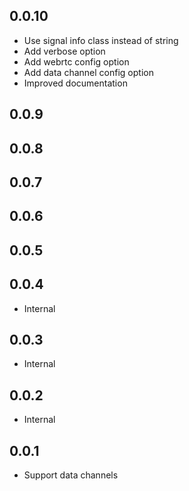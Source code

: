 ## 0.0.10
- Use signal info class instead of string
- Add verbose option
- Add webrtc config option
- Add data channel config option
- Improved documentation

## 0.0.9
## 0.0.8
## 0.0.7
## 0.0.6
## 0.0.5
## 0.0.4

- Internal

## 0.0.3

- Internal

## 0.0.2

- Internal

## 0.0.1

- Support data channels


